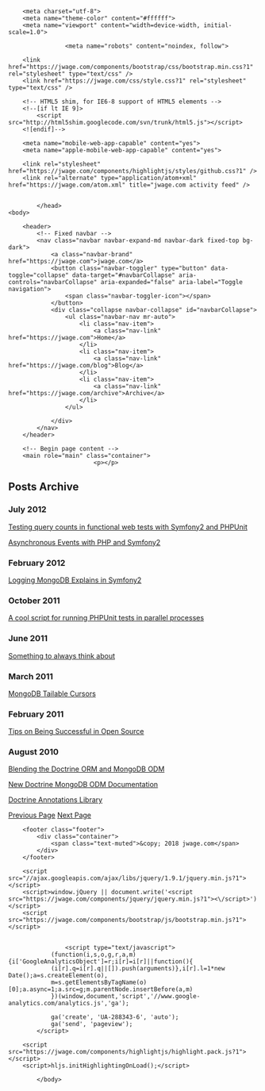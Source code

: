 <!DOCTYPE html>
<html>
    <head>
        <title>Posts Archive &mdash; jwage.com &mdash; I am Jonathan H. Wage</title>

        <meta charset="utf-8">
        <meta name="theme-color" content="#ffffff">
        <meta name="viewport" content="width=device-width, initial-scale=1.0">

                    <meta name="robots" content="noindex, follow">
        
        <link href="https://jwage.com/components/bootstrap/css/bootstrap.min.css?1" rel="stylesheet" type="text/css" />
        <link href="https://jwage.com/css/style.css?1" rel="stylesheet" type="text/css" />

        <!-- HTML5 shim, for IE6-8 support of HTML5 elements -->
        <!--[if lt IE 9]>
            <script src="http://html5shim.googlecode.com/svn/trunk/html5.js"></script>
        <![endif]-->

        <meta name="mobile-web-app-capable" content="yes">
        <meta name="apple-mobile-web-app-capable" content="yes">

        <link rel="stylesheet" href="https://jwage.com/components/highlightjs/styles/github.css?1" />
        <link rel="alternate" type="application/atom+xml" href="https://jwage.com/atom.xml" title="jwage.com activity feed" />

        
            </head>
    <body>

        <header>
            <!-- Fixed navbar -->
            <nav class="navbar navbar-expand-md navbar-dark fixed-top bg-dark">
                <a class="navbar-brand" href="https://jwage.com">jwage.com</a>
                <button class="navbar-toggler" type="button" data-toggle="collapse" data-target="#navbarCollapse" aria-controls="navbarCollapse" aria-expanded="false" aria-label="Toggle navigation">
                    <span class="navbar-toggler-icon"></span>
                </button>
                <div class="collapse navbar-collapse" id="navbarCollapse">
                    <ul class="navbar-nav mr-auto">
                        <li class="nav-item">
                            <a class="nav-link" href="https://jwage.com">Home</a>
                        </li>
                        <li class="nav-item">
                            <a class="nav-link" href="https://jwage.com/blog">Blog</a>
                        </li>
                        <li class="nav-item">
                            <a class="nav-link" href="https://jwage.com/archive">Archive</a>
                        </li>
                    </ul>
<!--                     <form class="form-inline mt-2 mt-md-0">
                        <input class="form-control mr-sm-2" type="text" placeholder="Search" aria-label="Search">
                        <button class="btn btn-outline-success my-2 my-sm-0" type="submit">Search</button>
                    </form> -->
                </div>
            </nav>
        </header>

        <!-- Begin page content -->
        <main role="main" class="container">
                            <p></p>

<h2>Posts Archive</h2>

<p>      </p>

<h3>July 2012</h3>

<p></p>

<div>
    <a href="https://jwage.com/post/2012/07/10/testing-query-counts-in-functional-web-tests-with">Testing query counts in functional web tests with Symfony2 and PHPUnit</a>
  </div>

<p></p>

<div>
    <a href="https://jwage.com/post/2012/07/10/asynchronous-events-with-php-and-symfony2">Asynchronous Events with PHP and Symfony2</a>
  </div>

<p>  </p>

<h3>February 2012</h3>

<p></p>

<div>
    <a href="https://jwage.com/post/2012/02/22/logging-mongodb-explains-in-symfony2">Logging MongoDB Explains in Symfony2</a>
  </div>

<p>      </p>

<h3>October 2011</h3>

<p></p>

<div>
    <a href="https://jwage.com/post/2011/10/29/a-cool-script-for-running-phpunit-tests-in">A cool script for running PHPUnit tests in parallel processes</a>
  </div>

<p>  </p>

<h3>June 2011</h3>

<p></p>

<div>
    <a href="https://jwage.com/post/2011/06/10/something-to-always-think-about">Something to always think about</a>
  </div>

<p>  </p>

<h3>March 2011</h3>

<p></p>

<div>
    <a href="https://jwage.com/post/2011/03/16/mongodb-tailable-cursors">MongoDB Tailable Cursors</a>
  </div>

<p>  </p>

<h3>February 2011</h3>

<p></p>

<div>
    <a href="https://jwage.com/post/2011/02/28/tips-on-being-successful-in-open-source">Tips on Being Successful in Open Source</a>
  </div>

<p>      </p>

<h3>August 2010</h3>

<p></p>

<div>
    <a href="https://jwage.com/post/2010/08/25/blending-the-doctrine-orm-and-mongodb-odm">Blending the Doctrine ORM and MongoDB ODM</a>
  </div>

<p></p>

<div>
    <a href="https://jwage.com/post/2010/08/19/new-doctrine-mongodb-odm-documentation">New Doctrine MongoDB ODM Documentation</a>
  </div>

<p></p>

<div>
    <a href="https://jwage.com/post/2010/08/02/doctrine-annotations-library">Doctrine Annotations Library</a>
  </div>

<p></p>

<div>
    <nav class="article clearfix">
        <a class="previous" href="https://jwage.com/archive/page/2.md" title="Previous Page"><span class="title">Previous Page</span></a>
            <a class="next" href="https://jwage.com/archive/page/4.md" title="Next Page"><span class="title">Next Page</span></a>
        </nav>
</div>
                    </main>

        <footer class="footer">
            <div class="container">
                <span class="text-muted">&copy; 2018 jwage.com</span>
            </div>
        </footer>

        <script src="//ajax.googleapis.com/ajax/libs/jquery/1.9.1/jquery.min.js?1"></script>
        <script>window.jQuery || document.write('<script src="https://jwage.com/components/jquery/jquery.min.js?1"><\/script>')</script>
        <script src="https://jwage.com/components/bootstrap/js/bootstrap.min.js?1"></script>

        
                    <script type="text/javascript">
                (function(i,s,o,g,r,a,m){i['GoogleAnalyticsObject']=r;i[r]=i[r]||function(){
                (i[r].q=i[r].q||[]).push(arguments)},i[r].l=1*new Date();a=s.createElement(o),
                m=s.getElementsByTagName(o)[0];a.async=1;a.src=g;m.parentNode.insertBefore(a,m)
                })(window,document,'script','//www.google-analytics.com/analytics.js','ga');

                ga('create', 'UA-288343-6', 'auto');
                ga('send', 'pageview');
            </script>
        
        <script src="https://jwage.com/components/highlightjs/highlight.pack.js?1"></script>
        <script>hljs.initHighlightingOnLoad();</script>

            </body>
</html>

